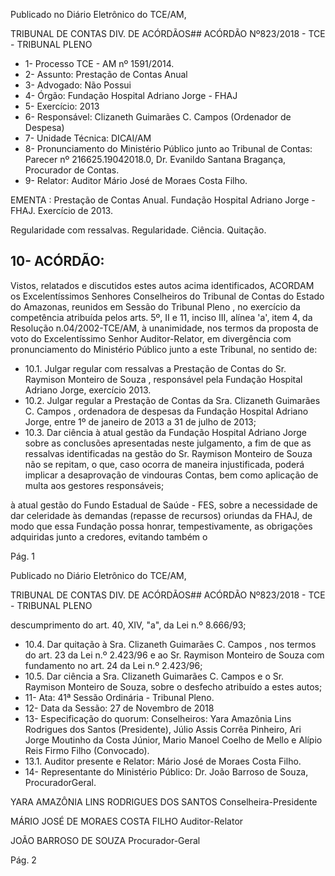 Publicado  no  Diário Eletrônico do TCE/AM,

TRIBUNAL DE CONTAS DIV. DE  ACÓRDÃOS## ACÓRDÃO Nº823/2018 - TCE - TRIBUNAL PLENO

- 1- Processo TCE - AM nº 1591/2014.
- 2- Assunto: Prestação de Contas Anual
- 3- Advogado: Não Possui
- 4- Órgão: Fundação Hospital Adriano Jorge - FHAJ
- 5- Exercício: 2013
- 6- Responsável: Clizaneth Guimarães C. Campos (Ordenador de Despesa)
- 7- Unidade Técnica: DICAI/AM
- 8- Pronunciamento  do Ministério  Público  junto  ao Tribunal  de Contas: Parecer  nº 216625.19042018.0, Dr. Evanildo Santana Bragança, Procurador de Contas.
- 9- Relator: Auditor Mário José de Moraes Costa Filho.

EMENTA :  Prestação  de  Contas  Anual.  Fundação Hospital Adriano Jorge - FHAJ. Exercício de 2013.

Regularidade com ressalvas. Regularidade. Ciência. Quitação.

## 10-  ACÓRDÃO:

Vistos, relatados e discutidos estes autos acima identificados, ACORDAM os Excelentíssimos Senhores Conselheiros do Tribunal de Contas do Estado do Amazonas, reunidos em Sessão do Tribunal Pleno , no exercício da competência atribuída pelos arts. 5º, II e 11, inciso III, alínea 'a', item 4, da Resolução n.04/2002-TCE/AM, à unanimidade, nos termos da proposta de voto do Excelentíssimo Senhor Auditor-Relator, em divergência com pronunciamento do Ministério Público junto a este Tribunal, no sentido de:

- 10.1. Julgar regular com  ressalvas a Prestação de Contas do Sr. Raymison  Monteiro  de  Souza ,  responsável  pela  Fundação  Hospital Adriano Jorge, exercício 2013.
- 10.2. Julgar regular a  Prestação de Contas da Sra. Clizaneth Guimarães C.  Campos ,  ordenadora  de  despesas  da  Fundação  Hospital  Adriano Jorge, entre 1º de janeiro de 2013 a 31 de julho de 2013;
- 10.3.  Dar ciência à atual gestão da Fundação Hospital Adriano Jorge sobre as conclusões apresentadas neste julgamento, a fim de que as ressalvas identificadas  na  gestão  do  Sr. Raymison  Monteiro  de  Souza não  se repitam, o que, caso ocorra de maneira  injustificada,  poderá  implicar a desaprovação de vindouras Contas, bem como aplicação de multa aos gestores responsáveis;

à atual gestão do Fundo Estadual de Saúde - FES, sobre a necessidade de dar celeridade às demandas (repasse de recursos) oriundas da FHAJ, de modo  que  essa  Fundação  possa  honrar,  tempestivamente,  as obrigações adquiridas junto a credores, evitando também o

Pág. 1

Publicado  no  Diário Eletrônico do TCE/AM,

TRIBUNAL DE CONTAS DIV. DE  ACÓRDÃOS## ACÓRDÃO Nº823/2018 - TCE - TRIBUNAL PLENO

descumprimento do art. 40, XIV, "a", da Lei n.º 8.666/93;

- 10.4. Dar quitação à Sra. Clizaneth Guimarães C. Campos , nos termos do art. 23 da Lei n.º 2.423/96 e ao Sr. Raymison Monteiro de Souza com fundamento no art. 24 da Lei n.º 2.423/96;
- 10.5. Dar ciência a Sra. Clizaneth Guimarães C. Campos e o Sr. Raymison  Monteiro  de  Souza, sobre  o  desfecho  atribuído  a  estes autos;
- 11-  Ata: 41ª Sessão Ordinária - Tribunal Pleno.
- 12-  Data da Sessão: 27 de Novembro de 2018
- 13-  Especificação  do  quorum: Conselheiros: Yara  Amazônia  Lins  Rodrigues  dos Santos (Presidente), Júlio Assis Corrêa Pinheiro, Ari Jorge Moutinho da Costa Júnior, Mario Manoel Coelho de Mello e Alípio Reis Firmo Filho (Convocado).
- 13.1. Auditor presente e Relator: Mário José de Moraes Costa Filho.
- 14-  Representante do Ministério Público: Dr. João Barroso de Souza, ProcuradorGeral.

YARA AMAZÔNIA LINS RODRIGUES DOS SANTOS Conselheira-Presidente

MÁRIO JOSÉ DE MORAES COSTA FILHO Auditor-Relator

JOÃO BARROSO DE SOUZA Procurador-Geral

Pág. 2